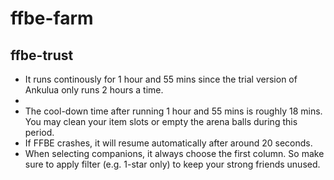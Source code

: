 # ffbe-farm

<h2>ffbe-trust</h2>
<ul>
  <li>It runs continously for 1 hour and 55 mins since the trial version of Ankulua only runs 2 hours a time.<li>
  <li>The cool-down time after running 1 hour and 55 mins is roughly 18 mins. You may clean your item slots or empty the arena balls during this period.</li>
  <li>If FFBE crashes, it will resume automatically after around 20 seconds.</li>
  <li>When selecting companions, it always choose the first column. So make sure to apply filter (e.g. 1-star only) to keep your strong friends unused.</li>
</ul>
